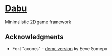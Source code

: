 # [Dabu](https://dabu.todo.computer)

Minimalistic 2D game framework

## Acknowledgments

* Font "axones" - [demo version](https://somepx.itch.io/pixel-font-axones) by Eeve Somepx
